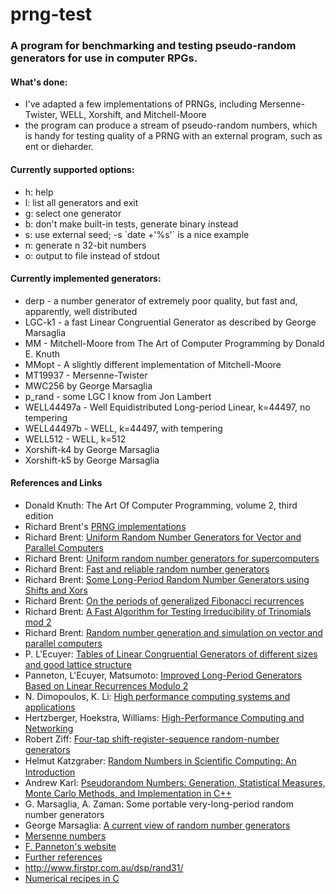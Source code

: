 prng-test
=========
### A program for benchmarking and testing pseudo-random generators for use in computer RPGs.

#### What's done:
* I've adapted a few implementations of PRNGs, including Mersenne-Twister, WELL, Xorshift, and Mitchell-Moore
* the program can produce a stream of pseudo-random numbers, which is handy for testing quality of a PRNG with an external program, such as ent or dieharder.

#### Currently supported options:
- h: help
- l: list all generators and exit
- g: select one generator
- b: don't make built-in tests, generate binary instead
- s: use external seed; -s \`date +'%s'\` is a nice example
- n: generate n 32-bit numbers
- o: output to file instead of stdout

#### Currently implemented generators:
* derp - a number generator of extremely poor quality, but fast and, apparently, well distributed
* LGC-k1 - a fast Linear Congruential Generator as described by George Marsaglia
* MM - Mitchell-Moore from The Art of Computer Programming by Donald E. Knuth
* MMopt - A slightly different implementation of Mitchell-Moore
* MT19937 - Mersenne-Twister
* MWC256 by George Marsaglia
* p_rand - some LGC I know from Jon Lambert
* WELL44497a - Well Equidistributed Long-period Linear, k=44497, no tempering
* WELL44497b - WELL, k=44497, with tempering
* WELL512 - WELL, k=512
* Xorshift-k4 by George Marsaglia
* Xorshift-k5 by George Marsaglia

#### References and Links
* Donald Knuth: The Art Of Computer Programming, volume 2, third edition
* Richard Brent's [PRNG implementations](http://maths-people.anu.edu.au/~brent/random.html)
* Richard Brent: [Uniform Random Number Generators for Vector and Parallel Computers](http://maths-people.anu.edu.au/~brent/pd/rpb132tr.pdf)
* Richard Brent: [Uniform random number generators for supercomputers](http://maths-people.anu.edu.au/~brent/pub/pub132.html)
* Richard Brent: [Fast and reliable random number generators](http://maths-people.anu.edu.au/~brent/pub/pub217.html)
* Richard Brent: [Some Long-Period Random Number Generators using Shifts and Xors](http://maths-people.anu.edu.au/~brent/pub/pub224.html)
* Richard Brent: [On the periods of generalized Fibonacci recurrences](http://maths-people.anu.edu.au/~brent/pub/pub133.html)
* Richard Brent: [A Fast Algorithm for Testing Irreducibility of Trinomials mod 2](http://maths-people.anu.edu.au/~brent/pub/pub199.html)
* Richard Brent: [Random number generation and simulation on vector and parallel computers](http://maths-people.anu.edu.au/~brent/pub/pub185.html)
* P. L'Ecuyer: [Tables of Linear Congruential Generators of different sizes and good lattice structure](http://www.iro.umontreal.ca/~lecuyer/myftp/papers/latrules.ps)
* Panneton, L'Ecuyer, Matsumoto: [Improved Long-Period Generators Based on Linear Recurrences Modulo 2](http://www.iro.umontreal.ca/~lecuyer/myftp/papers/wellrng.pdf)
* N. Dimopoulos, K. Li: [High performance computing systems and applications](http://books.google.com/books?id=rKM6Vyqp8gYC)
* Hertzberger, Hoekstra, Williams: [High-Performance Computing and Networking](http://books.google.com/books?id=vOE0s6Zfk6gC)
* Robert Ziff: [Four-tap shift-register-sequence random-number generators](http://arxiv.org/pdf/cond-mat/9710104v1.pdf)
* Helmut Katzgraber: [Random Numbers in Scientiﬁc Computing: An Introduction](http://arxiv.org/pdf/1005.4117.pdf)
* Andrew Karl: [Pseudorandom Numbers: Generation, Statistical Measures, Monte Carlo Methods, and Implementation in C++](http://economics.nd.edu/assets/24019/karl_a.pdf)
* G. Marsaglia, A. Zaman: Some portable very-long-period random number generators
* George Marsaglia: [A current view of random number generators](http://www.stat.fsu.edu/pub/diehard/cdrom/pscript/keynote.ps)
* [Mersenne numbers](http://oeis.org/A000225)
* [F. Panneton's website](http://www.iro.umontreal.ca/~panneton/)
* [Further references](http://sprng.fsu.edu/Version4.0/refs.html)
* http://www.firstpr.com.au/dsp/rand31/
* [Numerical recipes in C](http://apps.nrbook.com/c/index.html)
